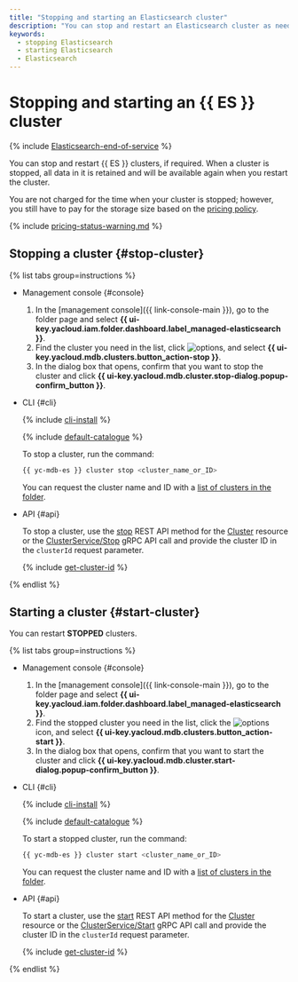 ```yaml
---
title: "Stopping and starting an Elasticsearch cluster"
description: "You can stop and restart an Elasticsearch cluster as needed. When stopped, a cluster retains all its data. The data will be available again as soon as you restart the cluster."
keywords:
  - stopping Elasticsearch
  - starting Elasticsearch
  - Elasticsearch
---
```


# Stopping and starting an {{ ES }} cluster

{% include [Elasticsearch-end-of-service](../../_includes/mdb/mes/note-end-of-service.md) %}

You can stop and restart {{ ES }} clusters, if required. When a cluster is stopped, all data in it is retained and will be available again when you restart the cluster.

You are not charged for the time when your cluster is stopped; however, you still have to pay for the storage size based on the [pricing policy](../pricing.md#prices-storage).

{% include [pricing-status-warning.md](../../_includes/mdb/pricing-status-warning.md) %}

## Stopping a cluster {#stop-cluster}

{% list tabs group=instructions %}

- Management console {#console}

   1. In the [management console]({{ link-console-main }}), go to the folder page and select **{{ ui-key.yacloud.iam.folder.dashboard.label_managed-elasticsearch }}**.
   1. Find the cluster you need in the list, click ![options](../../_assets/console-icons/ellipsis.svg), and select **{{ ui-key.yacloud.mdb.clusters.button_action-stop }}**.
   1. In the dialog box that opens, confirm that you want to stop the cluster and click **{{ ui-key.yacloud.mdb.cluster.stop-dialog.popup-confirm_button }}**.

- CLI {#cli}

   {% include [cli-install](../../_includes/cli-install.md) %}

   {% include [default-catalogue](../../_includes/default-catalogue.md) %}

   To stop a cluster, run the command:

   ```bash
   {{ yc-mdb-es }} cluster stop <cluster_name_or_ID>
   ```

   You can request the cluster name and ID with a [list of clusters in the folder](cluster-list.md#list-clusters).

- API {#api}

   To stop a cluster, use the [stop](../api-ref/Cluster/stop.md) REST API method for the [Cluster](../api-ref/Cluster/index.md) resource or the [ClusterService/Stop](../api-ref/grpc/cluster_service.md#Stop) gRPC API call and provide the cluster ID in the `clusterId` request parameter.

   {% include [get-cluster-id](../../_includes/managed-elasticsearch/get-cluster-id.md) %}

{% endlist %}

## Starting a cluster {#start-cluster}

You can restart **STOPPED** clusters.

{% list tabs group=instructions %}

- Management console {#console}

   1. In the [management console]({{ link-console-main }}), go to the folder page and select **{{ ui-key.yacloud.iam.folder.dashboard.label_managed-elasticsearch }}**.
   1. Find the stopped cluster you need in the list, click the ![options](../../_assets/console-icons/ellipsis.svg) icon, and select **{{ ui-key.yacloud.mdb.clusters.button_action-start }}**.
   1. In the dialog box that opens, confirm that you want to start the cluster and click **{{ ui-key.yacloud.mdb.cluster.start-dialog.popup-confirm_button }}**.

- CLI {#cli}

   {% include [cli-install](../../_includes/cli-install.md) %}

   {% include [default-catalogue](../../_includes/default-catalogue.md) %}

   To start a stopped cluster, run the command:

   ```bash
   {{ yc-mdb-es }} cluster start <cluster_name_or_ID>
   ```

   You can request the cluster name and ID with a [list of clusters in the folder](cluster-list.md#list-clusters).

- API {#api}

   To start a cluster, use the [start](../api-ref/Cluster/start.md) REST API method for the [Cluster](../api-ref/Cluster/index.md) resource or the [ClusterService/Start](../api-ref/grpc/cluster_service.md#Start) gRPC API call and provide the cluster ID in the `clusterId` request parameter.

   {% include [get-cluster-id](../../_includes/managed-elasticsearch/get-cluster-id.md) %}

{% endlist %}
